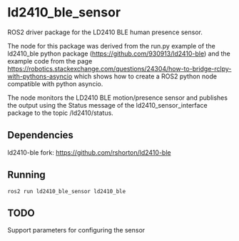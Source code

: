 # ld2410_ble_sensor

ROS2 driver package for the LD2410 BLE human presence sensor.

The node for this package was derived from the run.py example of the ld2410_ble python package
(https://github.com/930913/ld2410-ble) and the example code from the page
https://robotics.stackexchange.com/questions/24304/how-to-bridge-rclpy-with-pythons-asyncio
which shows how to create a ROS2 python node compatible with python asyncio.

The node monitors the LD2410 BLE motion/presence sensor 
and publishes the output using the Status message of the ld2410_sensor_interface package to the topic /ld2410/status.

## Dependencies

ld2410-ble fork: https://github.com/rshorton/ld2410-ble

## Running

```
ros2 run ld2410_ble_sensor ld2410_ble
```

## TODO

Support parameters for configuring the sensor
